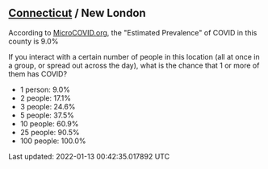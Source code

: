 
## [Connecticut](/united-states/connecticut) / New London

According to [MicroCOVID.org](http://microcovid.org),
the "Estimated Prevalence" of COVID in this county is 9.0%

If you interact with a certain number of people in this location
(all at once in a group, or spread out across the day), what is the chance that
1 or more of them has COVID?

- 1 person: 9.0%
- 2 people: 17.1%
- 3 people: 24.6%
- 5 people: 37.5%
- 10 people: 60.9%
- 25 people: 90.5%
- 100 people: 100.0%

Last updated: 2022-01-13 00:42:35.017892 UTC
